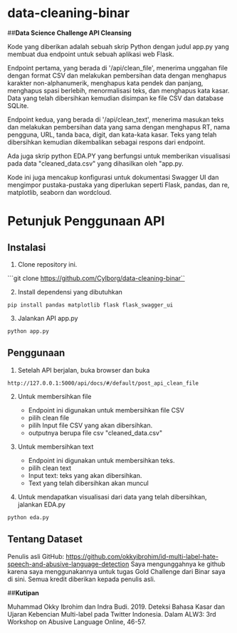 # **data-cleaning-binar**
##**Data Science Challenge API Cleansing**

Kode yang diberikan adalah sebuah skrip Python dengan judul app.py yang membuat dua endpoint untuk sebuah aplikasi web Flask.

Endpoint pertama, yang berada di '/api/clean_file', menerima unggahan file dengan format CSV dan melakukan pembersihan data dengan menghapus karakter non-alphanumerik, menghapus kata pendek dan panjang, menghapus spasi berlebih, menormalisasi teks, dan menghapus kata kasar. Data yang telah dibersihkan kemudian disimpan ke file CSV dan database SQLite.

Endpoint kedua, yang berada di '/api/clean_text', menerima masukan teks dan melakukan pembersihan data yang sama dengan menghapus RT, nama pengguna, URL, tanda baca, digit, dan kata-kata kasar. Teks yang telah dibersihkan kemudian dikembalikan sebagai respons dari endpoint.

Ada juga skrip python EDA.PY yang berfungsi untuk memberikan visualisasi pada data "cleaned_data.csv" yang dihasilkan oleh "app.py.

Kode ini juga mencakup konfigurasi untuk dokumentasi Swagger UI dan mengimpor pustaka-pustaka yang diperlukan seperti Flask, pandas, dan re, matplotlib, seaborn dan wordcloud.

# **Petunjuk Penggunaan API**
## **Instalasi**
1. Clone repository ini.

```git clone https://github.com/Cylborg/data-cleaning-binar``

2. Install dependensi yang dibutuhkan

```pip install pandas matplotlib flask flask_swagger_ui```

3. Jalankan API app.py

```python app.py```

## **Penggunaan**

1. Setelah API berjalan, buka browser dan buka

```http://127.0.0.1:5000/api/docs/#/default/post_api_clean_file```

2. Untuk membersihkan file
    * Endpoint ini digunakan untuk membersihkan file CSV
    * pilih clean file 
    * pilih Input file CSV yang akan dibersihkan.
    * outputnya berupa file csv "cleaned_data.csv"
    
3. Untuk membersihkan text
   * Endpoint ini digunakan untuk membersihkan teks.
   * pilih clean text
   * Input text: teks yang akan dibersihkan.
   * Text yang telah dibersihkan akan muncul
   
4. Untuk mendapatkan visualisasi dari data yang telah dibersihkan, jalankan EDA.py

```python eda.py```



## **Tentang Dataset** 
Penulis asli GitHub: https://github.com/okkyibrohim/id-multi-label-hate-speech-and-abusive-language-detection
Saya mengunggahnya ke github karena saya menggunakannya untuk tugas Gold Challenge dari Binar saya di sini. Semua kredit diberikan kepada penulis asli.


##**Kutipan**

Muhammad Okky Ibrohim dan Indra Budi. 2019. Deteksi Bahasa Kasar dan Ujaran Kebencian Multi-label pada Twitter Indonesia. Dalam ALW3: 3rd Workshop on Abusive Language Online, 46-57. 
